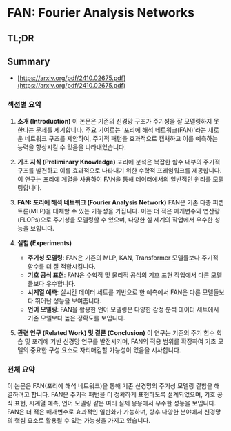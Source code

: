 # FAN: Fourier Analysis Networks
## TL;DR
## Summary
- [https://arxiv.org/pdf/2410.02675.pdf](https://arxiv.org/pdf/2410.02675.pdf)

### 섹션별 요약

1. **소개 (Introduction)**
   이 논문은 기존의 신경망 구조가 주기성을 잘 모델링하지 못한다는 문제를 제기합니다. 주요 기여로는 '포리에 해석 네트워크(FAN)'라는 새로운 네트워크 구조를 제안하여, 주기적 패턴을 효과적으로 캡처하고 이를 예측하는 능력을 향상시킬 수 있음을 나타내었습니다.

2. **기초 지식 (Preliminary Knowledge)**
   포리에 분석은 복잡한 함수 내부의 주기적 구조를 발견하고 이를 효과적으로 나타내기 위한 수학적 프레임워크를 제공합니다. 이 연구는 포리에 계열을 사용하여 FAN을 통해 데이터에서의 일반적인 원리를 모델링합니다.

3. **FAN: 포리에 해석 네트워크 (Fourier Analysis Network)**
   FAN은 기존 다층 퍼셉트론(MLP)을 대체할 수 있는 가능성을 가집니다. 이는 더 적은 매개변수와 연산량(FLOPs)으로 주기성을 모델링할 수 있으며, 다양한 실 세계의 작업에서 우수한 성능을 보입니다.

4. **실험 (Experiments)**
   - **주기성 모델링**: FAN은 기존의 MLP, KAN, Transformer 모델들보다 주기적 함수를 더 잘 적합시킵니다.
   - **기호 공식 표현**: FAN은 수학적 및 물리적 공식의 기호 표현 작업에서 다른 모델들보다 우수합니다.
   - **시계열 예측**: 실시간 데이터 세트를 기반으로 한 예측에서 FAN은 다른 모델들보다 뛰어난 성능을 보여줍니다.
   - **언어 모델링**: FAN을 활용한 언어 모델링은 다양한 감정 분석 데이터 세트에서 기존 모델보다 높은 정확도를 보입니다.

5. **관련 연구 (Related Work) 및 결론 (Conclusion)**
   이 연구는 기존의 주기 함수 학습 및 포리에 기반 신경망 연구를 발전시키며, FAN의 적용 범위를 확장하여 기초 모델의 중요한 구성 요소로 자리매김할 가능성이 있음을 시사합니다.

### 전체 요약
이 논문은 FAN(포리에 해석 네트워크)을 통해 기존 신경망의 주기성 모델링 결함을 해결하려고 합니다. FAN은 주기적 패턴을 더 정확하게 표현하도록 설계되었으며, 기호 공식 표현, 시계열 예측, 언어 모델링 같은 여러 실제 응용에서 우수한 성능을 보입니다. FAN은 더 적은 매개변수로 효과적인 일반화가 가능하며, 향후 다양한 분야에서 신경망의 핵심 요소로 활용될 수 있는 가능성을 가지고 있습니다.